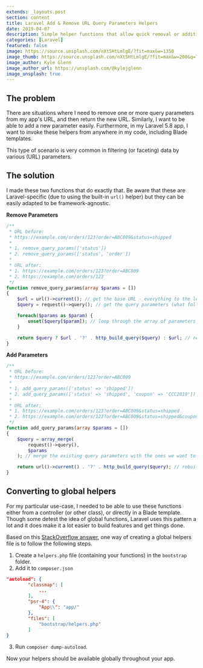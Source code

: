 ```yaml
---
extends: _layouts.post
section: content
title: Laravel Add & Remove URL Query Parameters Helpers
date: 2019-04-07
description: Simple helper functions that allow quick removal or addition of URL query parameters.
categories: [Laravel]
featured: false
image: https://source.unsplash.com/nXt5HtLmlgE/?fit=max&w=1350
image_thumb: https://source.unsplash.com/nXt5HtLmlgE/?fit=max&w=200&q=75
image_author: Kyle Glenn
image_author_url: https://unsplash.com/@kylejglenn
image_unsplash: true
---
```


## The problem

There are situations where I need to remove one or more query parameters from my app's URL, and then return the new URL. Similarly, I want to be able to add a new parameter easily. Furthermore, in my Laravel 5.8 app, I want to invoke these helpers from anywhere in my code, including Blade templates.

This type of scenario is very common in filtering (or faceting) data by various (URL) parameters.

## The solution

I made these two functions that do exactly that. Be aware that these are Laravel-specific (due to using the built-in `url()` helper) but they can be easily adapted to be framework-agnostic.

**Remove Parameters**

```php
/**
 * URL before:
 * https://example.com/orders/123?order=ABC009&status=shipped
 *
 * 1. remove_query_params(['status'])
 * 2. remove_query_params(['status', 'order'])
 *
 * URL after:
 * 1. https://example.com/orders/123?order=ABC009
 * 2. https://example.com/orders/123
 */
function remove_query_params(array $params = [])
{
    $url = url()->current(); // get the base URL - everything to the left of the "?"
    $query = request()->query(); // get the query parameters (what follows the "?")

    foreach($params as $param) {
        unset($query[$param]); // loop through the array of parameters we wish to remove and unset the parameter from the query array
    }

    return $query ? $url . '?' . http_build_query($query) : $url; // rebuild the URL with the remaining parameters, don't append the "?" if there aren't any query parameters left
}
```

**Add Parameters**

```php
/**
 * URL before:
 * https://example.com/orders/123?order=ABC009
 *
 * 1. add_query_params(['status' => 'shipped'])
 * 2. add_query_params(['status' => 'shipped', 'coupon' => 'CCC2019'])
 *
 * URL after:
 * 1. https://example.com/orders/123?order=ABC009&status=shipped
 * 2. https://example.com/orders/123?order=ABC009&status=shipped&coupon=CCC2019
 */
function add_query_params(array $params = [])
{
    $query = array_merge(
        request()->query(),
        $params
    ); // merge the existing query parameters with the ones we want to add

    return url()->current() . '?' . http_build_query($query); // rebuild the URL with the new parameters array
}
```

## Converting to global helpers

For my particular use-case, I needed to be able to use these functions either from a controller (or other class), or directly in a Blade template. Though some detest the idea of global functions, Laravel uses this pattern a lot and it does make it a lot easier to build features and get things done.

Based on this [StackOverflow answer](https://stackoverflow.com/a/28290359), one way of creating a global helpers file is to follow the following steps.

1. Create a `helpers.php` file (containing your functions) in the `bootstrap` folder.
2. Add it to `composer.json`
```json
"autoload": {
        "classmap": [
            ...
        ],
        "psr-4": {
            "App\\": "app/"
        },
        "files": [
            "bootstrap/helpers.php"
        ]
}
```
3. Run `composer dump-autoload`.

Now your helpers should be available globally throughout your app.
